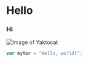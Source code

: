 # Hello 
### Hi 

![Image of Yaktocat](https://octodex.github.com/images/yaktocat.png)


``` javascript
var myVar = "Hello, world!";
```
